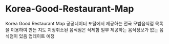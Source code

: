 # Korea-Good-Restaurant-Map
Korea Good Restaurant Map
공공데이터 포털에서 제공하는 전국 모범음식점 목록을 이용하여 만든 지도
지정취소된 음식점은 삭제함
일부 제공하는 음식정보가 없는 음식점이 있음 업데이트 예정
